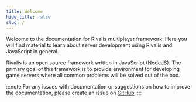 ```yaml
---
title: Welcome
hide_title: false
slug: /
---
```


Welcome to the documentation for Rivalis multiplayer framework. Here you will find material to learn about server development using Rivalis and JavaScript in general.


Rivalis is an open source framework written in JavaScript (NodeJS). The primary goal of this framework is to provide environment for developing game servers where all common problems will be solved out of the box.

:::note
For any issues with documentation or suggestions on how to improve the documentation, please create an issue on [GitHub](https://github.com/rivalis/rivalis.github.io/issues).
:::

